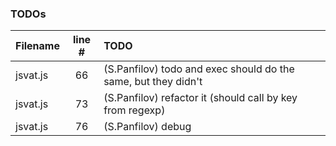 ### TODOs
| Filename | line # | TODO
|:------|:------:|:------
| jsvat.js | 66 | (S.Panfilov) todo and exec should do the same, but they didn't
| jsvat.js | 73 | (S.Panfilov) refactor it (should call by key from regexp)
| jsvat.js | 76 | (S.Panfilov) debug